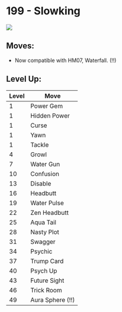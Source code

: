 # 199 - Slowking
![][199]

## Moves:

 - Now compatible with HM07, Waterfall. (!!)

## Level Up:

Level | Move
---   | ---
  1   | Power Gem
  1   | Hidden Power
  1   | Curse
  1   | Yawn
  1   | Tackle
  4   | Growl
  7   | Water Gun
 10   | Confusion
 13   | Disable
 16   | Headbutt
 19   | Water Pulse
 22   | Zen Headbutt
 25   | Aqua Tail
 28   | Nasty Plot
 31   | Swagger
 34   | Psychic
 37   | Trump Card
 40   | Psych Up
 43   | Future Sight
 46   | Trick Room
 49   | Aura Sphere (!!)



[199]: /img/pokemon/199.png

